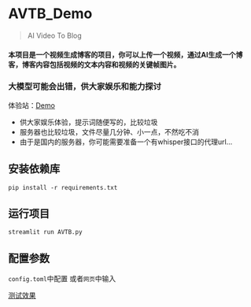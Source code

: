 # AVTB_Demo
> AI Video To Blog

#### 本项目是一个视频生成博客的项目，你可以上传一个视频，通过AI生成一个博客，博客内容包括视频的文本内容和视频的关键帧图片。

### 大模型可能会出错，供大家娱乐和能力探讨

体验站：[Demo](test.chenyme.top)

- 供大家娱乐体验，提示词随便写的，比较垃圾
- 服务器也比较垃圾，文件尽量几分钟、小一点，不然吃不消
- 由于是国内的服务器，你可能需要准备一个有whisper接口的代理url...

## 安装依赖库

```
pip install -r requirements.txt
```

## 运行项目

```
streamlit run AVTB.py
```

## 配置参数
`config.toml`中配置
或者`网页`中输入

[测试效果](https://github.com/Chenyme/Chenyme_AVTB_Demo/blob/main/output/test/output.md)

